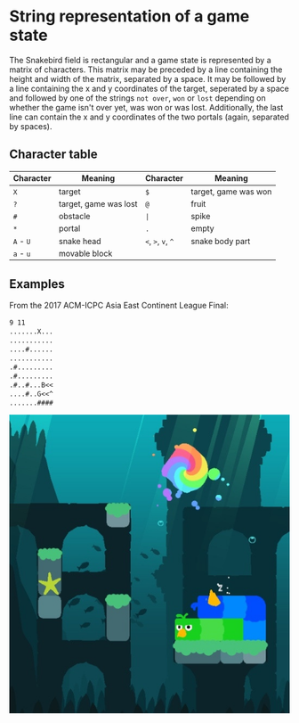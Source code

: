 # String representation of a game state

The Snakebird field is rectangular and a game state is represented by a matrix of characters.
This matrix may be preceded by a line containing the height and width of the matrix, separated
by a space. It may be followed by a line containing the x and y coordinates of the target, seperated
by a space and followed by one of the strings `not over`, `won` or `lost` depending on whether
the game isn't over yet, was won or was lost. Additionally, the last line can contain the x and y
coordinates of the two portals (again, separated by spaces).

## Character table

| Character           | Meaning               | Character           | Meaning               |
| ------------------- | --------------------- | ------------------- | --------------------- |
| `X`                 | target                | `$`                 | target, game was won  |
| `?`                 | target, game was lost | `@`                 | fruit                 |
| `#`                 | obstacle              | <code>&#124;</code> | spike                 |
| `*`                 | portal                | `.`                 | empty                 |
| `A` - `U`           | snake head            | `<`, `>`, `v`, `^`  | snake body part       |
| `a` - `u`           | movable block         |                     |                       |

## Examples

From the 2017 ACM-ICPC Asia East Continent League Final:

```
9 11
.......X...
...........
....#......
...........
.#.........
.#.........
.#..#...B<<
....#..G<<^
.......####
```

![image representing the field](Example.png "Corresponding Snakebird field")